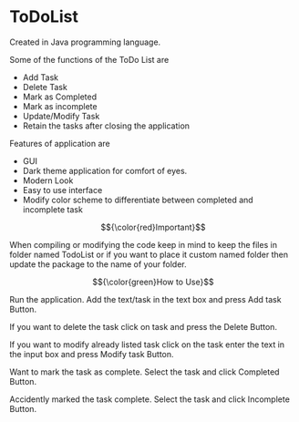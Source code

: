 # ToDoList

Created in Java programming language.

Some of the functions of the ToDo List are

- Add Task
- Delete Task
- Mark as Completed
- Mark as incomplete
- Update/Modify Task
- Retain the tasks after closing the application

Features of application are

- GUI
- Dark theme application for comfort of eyes.
- Modern Look
- Easy to use interface
- Modify color scheme to differentiate between completed and incomplete task

$${\color{red}Important}$$

When compiling or modifying the code keep in mind to keep the files in folder named TodoList or if you want to place it custom named folder then update the package to the name of your folder.

$${\color{green}How to Use}$$

Run the application. Add the text/task in the text box and press Add task Button.

If you want to delete the task click on task and press the Delete Button.

If you want to modify already listed task click on the task enter the text in the input box and press Modify task Button.

Want to mark the task as complete. Select the task and click Completed Button.

Accidently marked the task complete. Select the task and click Incomplete Button.
